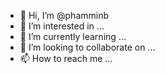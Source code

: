 - 👋 Hi, I’m @phamminb
- 👀 I’m interested in ...
- 🌱 I’m currently learning ...
- 💞️ I’m looking to collaborate on ...
- 📫 How to reach me ...

<!---
phamminb/phamminb is a ✨ special ✨ repository because its `README.md` (this file) appears on your GitHub profile.
You can click the Preview link to take a look at your changes.
--->
